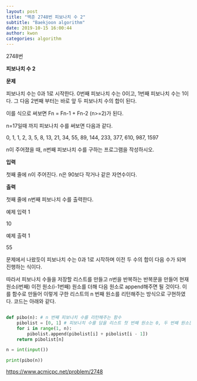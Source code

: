 ```yaml
---
layout: post
title: "백준 2748번 피보나치 수 2"
subtitle: "Baekjoon algorithm"
date: 2019-10-15 16:00:44
author: kwon
categories: algorithm
---
```

2748번

**피보나치 수 2**

**문제**

피보나치 수는 0과 1로 시작한다. 0번째 피보나치 수는 0이고, 1번째 피보나치 수는 1이다. 그 다음 2번째 부터는 바로 앞 두 피보나치 수의 합이 된다.

이를 식으로 써보면 Fn = Fn-1 + Fn-2 (n>=2)가 된다.

n=17일때 까지 피보나치 수를 써보면 다음과 같다.

0, 1, 1, 2, 3, 5, 8, 13, 21, 34, 55, 89, 144, 233, 377, 610, 987, 1597

n이 주어졌을 때, n번째 피보나치 수를 구하는 프로그램을 작성하시오.



**입력**

첫째 줄에 n이 주어진다. n은 90보다 작거나 같은 자연수이다.


**출력**

첫째 줄에 n번째 피보나치 수를 출력한다.


예제 입력 1

10

예제 출력 1

55

문제에서 나왔듯이 피보나치 수는 0과 1로 시작하며 이전 두 수의 합이 다음 수가 되며 진행하는 식이다.

따라서 피보나치 수들을 저장할 리스트를 만들고 n번을 반복하는 반복문을 만들어 현재 원소(i번째) 이전 원소(i-1번째) 원소를 더해 다음 원소로 append해주면 될 것이다. 이를 함수로 만들어 이렇게 구한 리스트의 n 번째 원소를 리턴해주는 방식으로 구현하였다. 코드는 아래와 같다.


```Python

def pibo(n): # n 번째 피보나치 수를 리턴해주는 함수
    pibolist = [0, 1] # 피보나치 수를 담을 리스트 첫 번째 원소는 0, 두 번째 원소는 1
    for i in range(1, n):
        pibolist.append(pibolist[i] + pibolist[i - 1])
    return pibolist[n]

n = int(input())

print(pibo(n))
```

<https://www.acmicpc.net/problem/2748>
